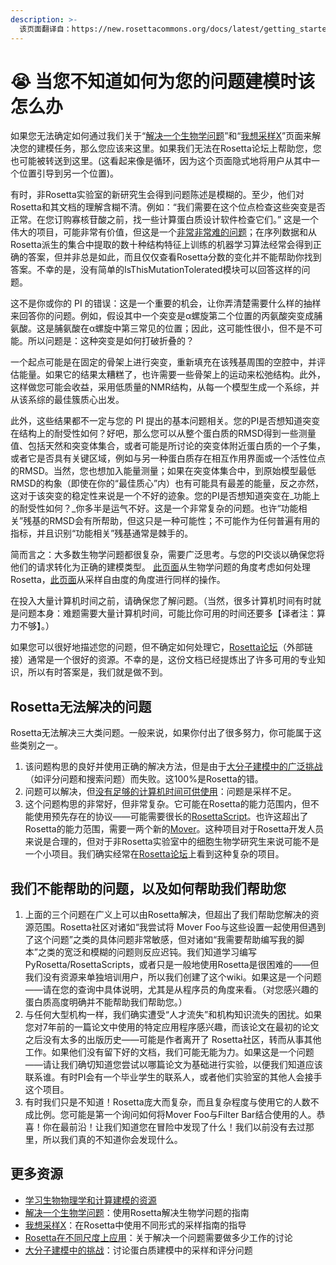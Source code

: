 ```yaml
---
description: >-
  该页面翻译自：https://new.rosettacommons.org/docs/latest/getting_started/Determining-what-a-problem-is
---
```


# 😭 当您不知道如何为您的问题建模时该怎么办

如果您无法确定如何通过我们关于“[解决一个生物学问题](解决一个生物学问题.md)”和“[我想采样X](我想采样X.md)”页面来解决您的建模任务，那么您应该来这里。如果我们无法在Rosetta论坛上帮助您，您也可能被转送到这里。(这看起来像是循环，因为这个页面隐式地将用户从其中一个位置引导到另一个位置)。

有时，非Rosetta实验室的新研究生会得到问题陈述是模糊的。至少，他们对Rosetta和其文档的理解含糊不清。例如：“我们需要在这个位点检查这些突变是否正常。在您订购寡核苷酸之前，找一些计算蛋白质设计软件检查它们。” 这是一个伟大的项目，可能非常有价值，但这是一个[非常非常难的问题](http://xkcd.com/1430)；在序列数据和从Rosetta派生的集合中提取的数十种结构特征上训练的机器学习算法经常会得到正确的答案，但并非总是如此，而且仅仅查看Rosetta分数的变化并不能帮助你找到答案。不幸的是，没有简单的IsThisMutationTolerated模块可以回答这样的问题。

这不是你或你的 PI 的错误：这是一个重要的机会，让你弄清楚需要什么样的抽样来回答你的问题。例如，假设其中一个突变是α螺旋第二个位置的丙氨酸突变成脯氨酸。这是脯氨酸在α螺旋中第三常见的位置；因此，这可能性很小，但不是不可能。所以问题是：这种突变是如何打破折叠的？

一个起点可能是在固定的骨架上进行突变，重新填充在该残基周围的空腔中，并评估能量。如果它的结果太糟糕了，也许需要一些骨架上的运动来松弛结构。此外，这样做您可能会收益，采用低质量的NMR结构，从每一个模型生成一个系综，并从该系综的最佳簇质心出发。

此外，这些结果都不一定与您的 PI 提出的基本问题相关。您的PI是否想知道突变在结构上的耐受性如何？好吧，那么您可以从整个蛋白质的RMSD得到一些测量值、包括天然和突变体集合，或者可能是所讨论的突变体附近蛋白质的一个子集，或者它是否具有关键区域，例如与另一种蛋白质存在相互作用界面或一个活性位点的RMSD。当然，您也想加入能量测量；如果在突变体集合中，到原始模型最低RMSD的构象（即使在你的“最佳质心”内）也有可能具有最差的能量，反之亦然，这对于该突变的稳定性来说是一个不好的迹象。您的PI是否想知道突变在_功能上的耐受性如何？_你多半是运气不好。这是一个非常复杂的问题。也许“功能相关”残基的RMSD会有所帮助，但这只是一种可能性；不可能作为任何普遍有用的指标，并且识别“功能相关”残基通常是棘手的。

简而言之：大多数生物学问题都很复杂，需要广泛思考。与您的PI交谈以确保您将他们的请求转化为正确的建模类型。 [此页面](解决一个生物学问题.md)从生物学问题的角度考虑如何处理 Rosetta，[此页面](我想采样X.md)从采样自由度的角度进行同样的操作。

在投入大量计算机时间之前，请确保您了解问题。（当然，很多计算机时间有时就是问题本身：难题需要大量计算机时间，可能比你可用的时间还要多【译者注：算力不够】。）

如果您可以很好地描述您的问题，但不确定如何处理它，[Rosetta论坛](http://www.rosettacommons.org/forum)（外部链接）通常是一个很好的资源。不幸的是，这份文档已经提炼出了许多可用的专业知识，所以有时答案是，我们就是做不到。

## Rosetta无法解决的问题

Rosetta无法解决三大类问题。一般来说，如果你付出了很多努力，你可能属于这些类别之一。

1. 该问题构思的良好并使用正确的解决方法，但是由于[大分子建模中的广泛挑战](https://new.rosettacommons.org/docs/latest/getting\_started/Challenges-in-Macromolecular-Modeling)（如评分问题和搜索问题）而失败。这100%是Rosetta的错。
2. 问题可以解决，但[没有足够的计算机时间可供使用](https://new.rosettacommons.org/docs/latest/getting\_started/Rosetta-on-different-scales)：问题是采样不足。
3. 这个问题构思的非常好，但非常复杂。它可能在Rosetta的能力范围内，但不能使用预先存在的协议——可能需要很长的[RosettaScript](https://new.rosettacommons.org/docs/latest/scripting\_documentation/RosettaScripts/RosettaScripts)。也许这超出了Rosetta的能力范围，需要一两个新的[Mover](https://new.rosettacommons.org/docs/latest/rosetta\_basics/structural\_concepts/Mover)。这种项目对于Rosetta开发人员来说是合理的，但对于非Rosetta实验室中的细胞生物学研究生来说可能不是一个小项目。我们确实经常在[Rosetta论坛](https://www.rosettacommons.org/forum)上看到这种复杂的项目。

## 我们不能帮助的问题，以及如何帮助我们帮助您

1. 上面的三个问题在广义上可以由Rosetta解决，但超出了我们帮助您解决的资源范围。Rosetta社区对诸如“我尝试将 Mover Foo与这些设置一起使用但遇到了这个问题”之类的具体问题非常敏感，但对诸如“我需要帮助编写我的脚本”之类的宽泛和模糊的问题则反应迟钝。我们知道学习编写PyRosetta/RosettaScripts，或者只是一般地使用Rosetta是很困难的——但我们没有资源来单独培训用户，所以我们创建了这个wiki。如果这是一个问题——请在您的查询中具体说明，尤其是从程序员的角度来看。（对您感兴趣的蛋白质高度明确并不能帮助我们帮助您。）
2. 与任何大型机构一样，我们确实遭受“人才流失”和机构知识流失的困扰。如果您对7年前的一篇论文中使用的特定应用程序感兴趣，而该论文在最初的论文之后没有太多的出版历史——可能是作者离开了 Rosetta社区，转而从事其他工作。如果他们没有留下好的文档，我们可能无能为力。如果这是一个问题——请让我们确切知道您尝试以哪篇论文为基础进行实验，以便我们知道应该联系谁。有时PI会有一个毕业学生的联系人，或者他们实验室的其他人会接手这个项目。
3. 有时我们只是不知道！Rosetta庞大而复杂，而且复杂程度与使用它的人数不成比例。您可能是第一个询问如何将Mover Foo与Filter Bar结合使用的人。恭喜！你在最前沿！让我们知道您在冒险中发现了什么！我们以前没有去过那里，所以我们真的不知道你会发现什么。

## 更多资源

* [学习生物物理学和计算建模的资源](https://new.rosettacommons.org/docs/latest/getting\_started/Resources-for-learning-biophysics-and-computational-modeling)
* [解决一个生物学问题](解决一个生物学问题.md)：使用Rosetta解决生物学问题的指南
* [我想采样X](我想采样X.md)：在Rosetta中使用不同形式的采样指南的指导
* [Rosetta在不同尺度上应用](https://new.rosettacommons.org/docs/latest/getting\_started/Rosetta-on-different-scales)：关于解决一个问题需要做多少工作的讨论
* [大分子建模中的挑战](https://new.rosettacommons.org/docs/latest/getting\_started/Challenges-in-Macromolecular-Modeling)：讨论蛋白质建模中的采样和评分问题
